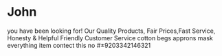 # John
you have been looking for! Our Quality Products, Fair Prices,Fast Service, Honesty &amp; Helpful Friendly Customer Service cotton begs approns mask everything item contect this no #±9203342146321
